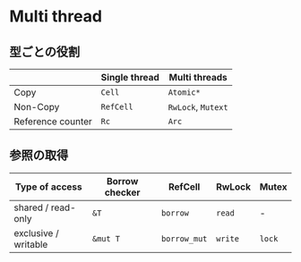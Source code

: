 # Multi thread

## 型ごとの役割

|                   | Single thread | Multi threads      |
| ----------------  | ------------  | -------------      |
| Copy              | `Cell`        | `Atomic*`          |
| Non-Copy          | `RefCell`     | `RwLock`, `Mutext` |
| Reference counter | `Rc`          | `Arc`              |


## 参照の取得

| Type of access       | Borrow checker | RefCell      | RwLock  | Mutex  |
| --------------       | -------------  | -------      | ------  | ------ |
| shared / read-only   | `&T`           | `borrow`     | `read`  | -      |
| exclusive / writable | `&mut T`       | `borrow_mut` | `write` | `lock` |